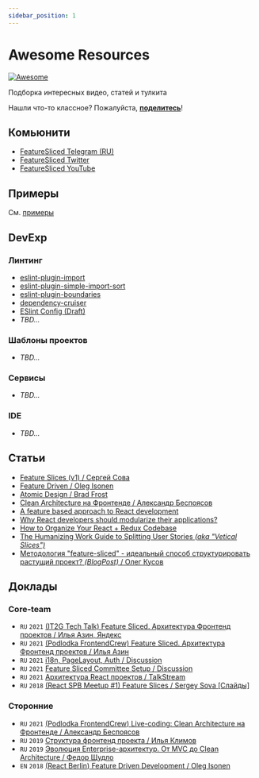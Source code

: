 ```yaml
---
sidebar_position: 1
---
```


# Awesome Resources

[![Awesome](https://awesome.re/badge.svg)](https://awesome.re)

Подборка интересных видео, статей и тулкита

Нашли что-то классное? Пожалуйста, **[поделитесь](https://github.com/feature-sliced/awesome/pulls)**!

## Комьюнити

- [FeatureSliced Telegram (RU)](https://t.me/feature_sliced)
- [FeatureSliced Twitter](https://twitter.com/feature_sliced)
- [FeatureSliced YouTube](https://www.youtube.com/channel/UCkng_PHLatpDKPOIKfI731A)

## Примеры

См. [примеры](https://feature-sliced.design/examples)

## DevExp

### Линтинг

- [eslint-plugin-import](https://github.com/benmosher/eslint-plugin-import)
- [eslint-plugin-simple-import-sort](https://github.com/lydell/eslint-plugin-simple-import-sort)
- [eslint-plugin-boundaries](https://github.com/javierbrea/eslint-plugin-boundaries)
- [dependency-cruiser](https://github.com/sverweij/dependency-cruiser)
- [ESlint Config (Draft)](https://gist.github.com/azinit/4cb940a1d4a3e05ef47e15aa18a9ecc5)
- *TBD...*

### Шаблоны проектов

- *TBD...*

### Сервисы

- *TBD...*

### IDE

- *TBD...*

## Статьи

- [Feature Slices (v1) / Сергей Сова](https://featureslices.dev/)
- [Feature Driven / Oleg Isonen](https://github.com/feature-sliced/documentation/tree/rc/feature-driven)
- [Atomic Design / Brad Frost](https://atomicdesign.bradfrost.com/table-of-contents/)
- [Clean Architecture на Фронтенде / Александр Беспоясов](https://dev.to/bespoyasov/clean-architecture-on-frontend-4311)
- [A feature based approach to React development](https://ryanlanciaux.com/blog/2017/08/20/a-feature-based-approach-to-react-development/)
- [Why React developers should modularize their applications?](https://alexmngn.medium.com/why-react-developers-should-modularize-their-applications-d26d381854c1)
- [How to Organize Your React + Redux Codebase](https://www.pluralsight.com/guides/how-to-organize-your-react-+-redux-codebase)
- [The Humanizing Work Guide to Splitting User Stories *(aka "Vetical Slices")*](https://www.humanizingwork.com/the-humanizing-work-guide-to-splitting-user-stories/)
- [Методология "feature-sliced" - идеальный способ структурировать растущий проект? *(BlogPost)* / Олег Кусов](https://okusov.ru/metodologiya-feature-sliced-idealnyj-sposob-strukturirovat-rastushij-proekt)

## Доклады

### Core-team

- `RU` `2021` [(IT2G Tech Talk) Feature Sliced. Архитектура Фронтенд проектов / Илья Азин, Яндекс](https://youtu.be/TFA6zRO_Cl0)
- `RU` `2021` [(Podlodka FrontendCrew) Feature Sliced. Архитектура Фронтенд проектов / Илья Азин](https://youtu.be/SnzPAr_FJ7w)
- `RU` `2021` [i18n, PageLayout, Auth / Discussion](https://youtu.be/b_nBvHWqxP8)
- `RU` `2021` [Feature Sliced Committee Setup / Discussion](https://youtu.be/RQBslp8dngA)
- `RU` `2021` [Архитектура React проектов / TalkStream](https://youtu.be/h1YY7r9Uov8)
- `RU` `2018` [(React SPB Meetup #1) Feature Slices / Sergey Sova [Слайды]](https://t.me/feature_slices)

### Сторонние

- `RU` `2021` [(Podlodka FrontendCrew) Live-coding: Clean Architecture на Фронтенде / Александр Беспоясов](https://youtu.be/h4WQRqNjmX0)
- `RU` `2019` [Структура фронтенд проекта / Илья Климов](https://youtu.be/Sp8V-5k2ZaM)
- `RU` `2019` [Эволюция Enterprise-архитектур. От MVC до Clean Architecture / Федор Щудло](https://youtu.be/WXelYPjwmk0)
- `EN` `2018` [(React Berlin) Feature Driven Development / Oleg Isonen](https://youtu.be/BWAeYuWFHhs)
